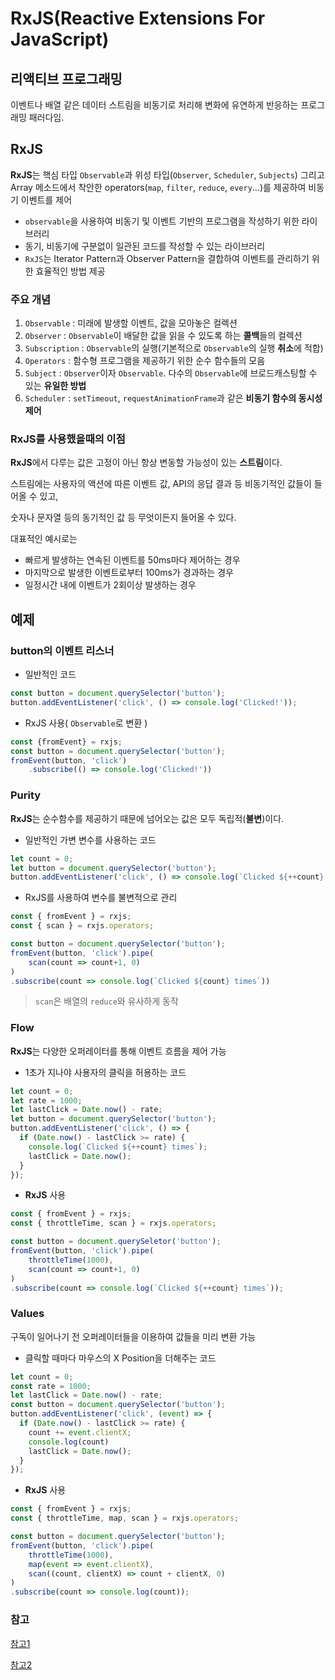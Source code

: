 # RxJS(Reactive Extensions For JavaScript)



## 리액티브 프로그래밍

 이벤트나 배열 같은 데이터 스트림을 비동기로 처리해 변화에 유연하게 반응하는 프로그래밍 패러다임.



## RxJS

 **RxJS**는 핵심 타입 `Observable`과 위성 타입(`Observer`, `Scheduler`, `Subjects`) 그리고 Array 메소드에서 착안한 operators(`map`, `filter`, `reduce`, `every`...)를 제공하여 비동기 이벤트를 제어

- `observable`을 사용하여 비동기 및 이벤트 기반의 프로그램을 작성하기 위한 라이브러리
- 동기, 비동기에 구분없이 일관된 코드를 작성할 수 있는 라이브러리
- `RxJS`는 Iterator Pattern과 Observer Pattern을 결합하여 이벤트를 관리하기 위한 효율적인 방법 제공

### 주요 개념

1. `Observable` : 미래에 발생할 이벤트, 값을 모아놓은 컬렉션
2. `Observer` : `Observable`이 배달한 값을 읽을 수 있도록 하는 **콜백**들의 컬렉션
3. `Subscription` : `Observable`의 실행(기본적으로 `Observable`의 실행 **취소**에 적합)
4. `Operators` : 함수형 프로그램을 제공하기 위한 순수 함수들의 모음
5. `Subject` : `Observer`이자 `Observable`. 다수의 `Observable`에 브로드캐스팅할 수 있는 **유일한 방법**
6. `Scheduler` : `setTimeout`, `requestAnimationFrame`과 같은 **비동기 함수의 동시성 제어**



### RxJS를 사용했을때의 이점

 **RxJS**에서 다루는 값은 고정이 아닌 항상 변동할 가능성이 있는 **스트림**이다. 

스트림에는 사용자의 액션에 따른 이벤트 값, API의 응답 결과 등 비동기적인 값들이 들어올 수 있고,

숫자나 문자열 등의 동기적인 값 등 무엇이든지 들어올 수 있다.

대표적인 예시로는 

- 빠르게 발생하는 연속된 이벤트를 50ms마다 제어하는 경우
- 마지막으로 발생한 이벤트로부터 100ms가 경과하는 경우
- 일정시간 내에 이벤트가 2회이상 발생하는 경우



## 예제



### button의 이벤트 리스너

- 일반적인 코드

```javascript
const button = document.querySelector('button');
button.addEventListener('click', () => console.log('Clicked!'));
```

- RxJS 사용( `Observable`로 변환 )

```javascript
const {fromEvent} = rxjs;
const button = document.querySelector('button');
fromEvent(button, 'click')
	.subscribe(() => console.log('Clicked!'))
```



### Purity

**RxJS**는 순수함수를 제공하기 때문에 넘어오는 값은 모두 독립적(**불변**)이다. 

- 일반적인 가변 변수를 사용하는 코드

```javascript
let count = 0;
let button = document.querySelector('button');
button.addEventListener('click', () => console.log(`Clicked ${++count} times`));
```

- RxJS를 사용하여 변수를 불변적으로 관리

```javascript
const { fromEvent } = rxjs;
const { scan } = rxjs.operators;

const button = document.querySelector('button');
fromEvent(button, 'click').pipe(
	scan(count => count+1, 0)
)
.subscribe(count => console.log(`Clicked ${count} times`))
```

> `scan`은 배열의 `reduce`와 유사하게 동작



### Flow

**RxJS**는 다양한 오퍼레이터를 통해 이벤트 흐름을 제어 가능

- 1초가 지나야 사용자의 클릭을 허용하는 코드

```javascript
let count = 0;
let rate = 1000;
let lastClick = Date.now() - rate;
let button = document.querySelector('button');
button.addEventListener('click', () => {
  if (Date.now() - lastClick >= rate) {
    console.log(`Clicked ${++count} times`);
    lastClick = Date.now();
  }
});
```

- **RxJS** 사용

```javascript
const { fromEvent } = rxjs;
const { throttleTime, scan } = rxjs.operators;

const button = document.querySeletor('button');
fromEvent(button, 'click').pipe(
	throttleTime(1000),
    scan(count => count+1, 0)
)
.subscribe(count => console.log(`Clicked ${++count} times`));
```



### Values

구독이 일어나기 전 오퍼레이터들을 이용하여 값들을 미리 변환 가능

- 클릭할 때마다 마우스의 X Position을 더해주는 코드

```javascript
let count = 0;
const rate = 1000;
let lastClick = Date.now() - rate;
const button = document.querySelector('button');
button.addEventListener('click', (event) => {
  if (Date.now() - lastClick >= rate) {
    count += event.clientX;
    console.log(count)
    lastClick = Date.now();
  }
});
```

- **RxJS** 사용

```javascript
const { fromEvent } = rxjs;
const { throttleTime, map, scan } = rxjs.operators;

const button = document.querySelector('button');
fromEvent(button, 'click').pipe(
	throttleTime(1000),
    map(event => event.clientX),
    scan((count, clientX) => count + clientX, 0)
)
.subscribe(count => console.log(count));
```



### 참고

[참고1](https://ddalpange.tistory.com/50)

[참고2](https://codeamor.dev/js/2021-03-20/)